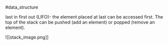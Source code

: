 #data_structure 

last in first out (LIFO)- the element placed at last can be accessed first. The top of the stack can be pushed (add an element) or popped (remove an element).

![[stack_image.png]]